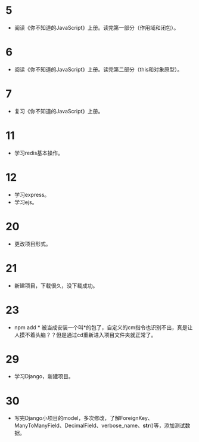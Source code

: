 # 5

- 阅读《你不知道的JavaScript》上册。读完第一部分（作用域和闭包）。

# 6

- 阅读《你不知道的JavaScript》上册。读完第二部分（this和对象原型）。

# 7

- 复习《你不知道的JavaScript》上册。

# 11

- 学习redis基本操作。

# 12

- 学习express。
- 学习ejs。

# 20

- 更改项目形式。

# 21 

- 新建项目，下载很久，没下载成功。

# 23

- npm add * 被当成安装一个叫*的包了，自定义的cm指令也识别不出，真是让人摸不着头脑？？但是通过cd重新进入项目文件夹就正常了。

# 29

- 学习Django，新建项目。

# 30

- 写完Django小项目的model，多次修改，了解ForeignKey、ManyToManyField、DecimalField、verbose_name、__str__()等，添加测试数据。